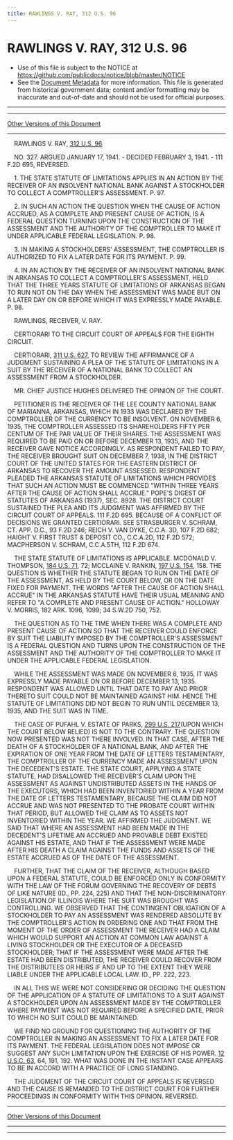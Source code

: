 ```yaml
---
title: RAWLINGS V. RAY, 312 U.S. 96
---
```


# RAWLINGS V. RAY, 312 U.S. 96

* Use of this file is subject to the NOTICE at https://github.com/publicdocs/notice/blob/master/NOTICE
* See the [Document Metadata](../../../index.md) for more information.
  This file is generated from historical government data; content and/or formatting may be inaccurate and out-of-date and should not be used for official purposes.

----------
----------

[Other Versions of this Document](https://publicdocs.github.io/go/links?ns=uslm-x&ref=%2Fus%2Fcourts%2Fscotus%2FusReporter%2F312%2F96)

----------

    RAWLINGS V. RAY, [312 U.S. 96][/us/courts/scotus/usReporter/312/96]

    NO. 327.  ARGUED JANUARY 17, 1941.  - DECIDED FEBRUARY 3, 1941.  - 111 F.2D 695, REVERSED.

    1.  THE STATE STATUTE OF LIMITATIONS APPLIES IN AN ACTION BY THE RECEIVER OF AN INSOLVENT NATIONAL BANK AGAINST A STOCKHOLDER TO COLLECT A COMPTROLLER'S ASSESSMENT.  P. 97.

    2.  IN SUCH AN ACTION THE QUESTION WHEN THE CAUSE OF ACTION ACCRUED, AS A COMPLETE AND PRESENT CAUSE OF ACTION, IS A FEDERAL QUESTION TURNING UPON THE CONSTRUCTION OF THE ASSESSMENT AND THE AUTHORITY OF THE COMPTROLLER TO MAKE IT UNDER APPLICABLE FEDERAL LEGISLATION.  P. 98.

    3.  IN MAKING A STOCKHOLDERS' ASSESSMENT, THE COMPTROLLER IS AUTHORIZED TO FIX A LATER DATE FOR ITS PAYMENT.  P. 99.

    4.  IN AN ACTION BY THE RECEIVER OF AN INSOLVENT NATIONAL BANK IN ARKANSAS TO COLLECT A COMPTROLLER'S ASSESSMENT, HELD THAT THE THREE YEARS STATUTE OF LIMITATIONS OF ARKANSAS BEGAN TO RUN NOT ON THE DAY WHEN THE ASSESSMENT WAS MADE BUT ON A LATER DAY ON OR BEFORE WHICH IT WAS EXPRESSLY MADE PAYABLE.  P. 98.

    RAWLINGS, RECEIVER, V. RAY.

    CERTIORARI TO THE CIRCUIT COURT OF APPEALS FOR THE EIGHTH CIRCUIT.

    CERTIORARI, [311 U.S. 627][/us/courts/scotus/usReporter/311/627], TO REVIEW THE AFFIRMANCE OF A JUDGMENT SUSTAINING A PLEA OF THE STATUTE OF LIMITATIONS IN A SUIT BY THE RECEIVER OF A NATIONAL BANK TO COLLECT AN ASSESSMENT FROM A STOCKHOLDER.

    MR. CHIEF JUSTICE HUGHES DELIVERED THE OPINION OF THE COURT.

    PETITIONER IS THE RECEIVER OF THE LEE COUNTY NATIONAL BANK OF MARIANNA, ARKANSAS, WHICH IN 1933 WAS DECLARED BY THE COMPTROLLER OF THE CURRENCY TO BE INSOLVENT.  ON NOVEMBER 6, 1935, THE COMPTROLLER ASSESSED ITS SHAREHOLDERS FIFTY PER CENTUM OF THE PAR VALUE OF THEIR SHARES.  THE ASSESSMENT WAS REQUIRED TO BE PAID ON OR BEFORE DECEMBER 13, 1935, AND THE RECEIVER GAVE NOTICE ACCORDINGLY.  AS RESPONDENT FAILED TO PAY, THE RECEIVER BROUGHT SUIT ON DECEMBER 7, 1938, IN THE DISTRICT COURT OF THE UNITED STATES FOR THE EASTERN DISTRICT OF ARKANSAS TO RECOVER THE AMOUNT ASSESSED.  RESPONDENT PLEADED THE ARKANSAS STATUTE OF LIMITATIONS WHICH PROVIDES THAT SUCH AN ACTION MUST BE COMMENCED "WITHIN THREE YEARS AFTER THE CAUSE OF ACTION SHALL ACCRUE."  POPE'S DIGEST OF STATUTES OF ARKANSAS (1937), SEC. 8928.  THE DISTRICT COURT SUSTAINED THE PLEA AND ITS JUDGMENT WAS AFFIRMED BY THE CIRCUIT COURT OF APPEALS.  111 F.2D 695.  BECAUSE OF A CONFLICT OF DECISIONS WE GRANTED CERTIORARI.  SEE STRASBURGER V. SCHRAM, CT. APP. D.C., 93 F.2D 246; REICH V. VAN DYKE, C.C.A. 3D, 107 F.2D 682; HAIGHT V. FIRST TRUST & DEPOSIT CO., C.C.A.2D, 112 F.2D 572; MACPHERSON V. SCHRAM, C.C.A.5TH, 112 F.2D 674.

    THE STATE STATUTE OF LIMITATIONS IS APPLICABLE.  MCDONALD V. THOMPSON, [184 U.S. 71][/us/courts/scotus/usReporter/184/71], 72; MCCLAINE V. RANKIN, [197 U.S. 154][/us/courts/scotus/usReporter/197/154], 158.  THE QUESTION IS WHETHER THE STATUTE BEGAN TO RUN ON THE DATE OF THE ASSESSMENT, AS HELD BY THE COURT BELOW, OR ON THE DATE FIXED FOR PAYMENT.  THE WORDS "AFTER THE CAUSE OF ACTION SHALL ACCRUE" IN THE ARKANSAS STATUTE HAVE THEIR USUAL MEANING AND REFER TO "A COMPLETE AND PRESENT CAUSE OF ACTION."  HOLLOWAY V. MORRIS, 182 ARK. 1096, 1099; 34 S.W.2D 750, 752.

    THE QUESTION AS TO THE TIME WHEN THERE WAS A COMPLETE AND PRESENT CAUSE OF ACTION SO THAT THE RECEIVER COULD ENFORCE BY SUIT THE LIABILITY IMPOSED BY THE COMPTROLLER'S ASSESSMENT IS A FEDERAL QUESTION AND TURNS UPON THE CONSTRUCTION OF THE ASSESSMENT AND THE AUTHORITY OF THE COMPTROLLER TO MAKE IT UNDER THE APPLICABLE FEDERAL LEGISLATION.

    WHILE THE ASSESSMENT WAS MADE ON NOVEMBER 6, 1935, IT WAS EXPRESSLY MADE PAYABLE ON OR BEFORE DECEMBER 13, 1935.  RESPONDENT WAS ALLOWED UNTIL THAT DATE TO PAY AND PRIOR THERETO SUIT COULD NOT BE MAINTAINED AGAINST HIM.  HENCE THE STATUTE OF LIMITATIONS DID NOT BEGIN TO RUN UNTIL DECEMBER 13, 1935, AND THE SUIT WAS IN TIME.

    THE CASE OF PUFAHL V. ESTATE OF PARKS, [299 U.S. 217][/us/courts/scotus/usReporter/299/217](UPON WHICH THE COURT BELOW RELIED) IS NOT TO THE CONTRARY.  THE QUESTION NOW PRESENTED WAS NOT THERE INVOLVED.  IN THAT CASE, AFTER THE DEATH OF A STOCKHOLDER OF A NATIONAL BANK, AND AFTER THE EXPIRATION OF ONE YEAR FROM THE DATE OF LETTERS TESTAMENTARY, THE COMPTROLLER OF THE CURRENCY MADE AN ASSESSMENT UPON THE DECEDENT'S ESTATE.  THE STATE COURT, APPLYING A STATE STATUTE, HAD DISALLOWED THE RECEIVER'S CLAIM UPON THE ASSESSMENT AS AGAINST UNDISTRIBUTED ASSETS IN THE HANDS OF THE EXECUTORS, WHICH HAD BEEN INVENTORIED WITHIN A YEAR FROM THE DATE OF LETTERS TESTAMENTARY, BECAUSE THE CLAIM DID NOT ACCRUE AND WAS NOT PRESENTED TO THE PROBATE COURT WITHIN THAT PERIOD, BUT ALLOWED THE CLAIM AS TO ASSETS NOT INVENTORIED WITHIN THE YEAR.  WE AFFIRMED THE JUDGMENT.  WE SAID THAT WHERE AN ASSESSMENT HAD BEEN MADE IN THE DECEDENT'S LIFETIME AN ACCRUED AND PROVABLE DEBT EXISTED AGAINST HIS ESTATE, AND THAT IF THE ASSESSMENT WERE MADE AFTER HIS DEATH A CLAIM AGAINST THE FUNDS AND ASSETS OF THE ESTATE ACCRUED AS OF THE DATE OF THE ASSESSMENT.

    FURTHER, THAT THE CLAIM OF THE RECEIVER, ALTHOUGH BASED UPON A FEDERAL STATUTE, COULD BE ENFORCED ONLY IN CONFORMITY WITH THE LAW OF THE FORUM GOVERNING THE RECOVERY OF DEBTS OF LIKE NATURE (ID., PP. 224, 225) AND THAT THE NON-DISCRIMINATORY LEGISLATION OF ILLINOIS WHERE THE SUIT WAS BROUGHT WAS CONTROLLING.  WE OBSERVED THAT THE CONTINGENT OBLIGATION OF A STOCKHOLDER TO PAY AN ASSESSMENT WAS RENDERED ABSOLUTE BY THE COMPTROLLER'S ACTION IN ORDERING ONE AND THAT FROM THE MOMENT OF THE ORDER OF ASSESSMENT THE RECEIVER HAD A CLAIM WHICH WOULD SUPPORT AN ACTION AT COMMON LAW AGAINST A LIVING STOCKHOLDER OR THE EXECUTOR OF A DECEASED STOCKHOLDER; THAT IF THE ASSESSMENT WERE MADE AFTER THE ESTATE HAD BEEN DISTRIBUTED, THE RECEIVER COULD RECOVER FROM THE DISTRIBUTEES OR HEIRS IF AND UP TO THE EXTENT THEY WERE LIABLE UNDER THE APPLICABLE LOCAL LAW.  ID., PP. 222, 223.

    IN ALL THIS WE WERE NOT CONSIDERING OR DECIDING THE QUESTION OF THE APPLICATION OF A STATUTE OF LIMITATIONS TO A SUIT AGAINST A STOCKHOLDER UPON AN ASSESSMENT MADE BY THE COMPTROLLER WHERE PAYMENT WAS NOT REQUIRED BEFORE A SPECIFIED DATE, PRIOR TO WHICH NO SUIT COULD BE MAINTAINED.

    WE FIND NO GROUND FOR QUESTIONING THE AUTHORITY OF THE COMPTROLLER IN MAKING AN ASSESSMENT TO FIX A LATER DATE FOR ITS PAYMENT.  THE FEDERAL LEGISLATION DOES NOT IMPOSE OR SUGGEST ANY SUCH LIMITATION UPON THE EXERCISE OF HIS POWER.  [12 U.S.C. 63][/us/usc/t12/s63], 64, 191, 192.  WHAT WAS DONE IN THE INSTANT CASE APPEARS TO BE IN ACCORD WITH A PRACTICE OF LONG STANDING.

    THE JUDGMENT OF THE CIRCUIT COURT OF APPEALS IS REVERSED AND THE CAUSE IS REMANDED TO THE DISTRICT COURT FOR FURTHER PROCEEDINGS IN CONFORMITY WITH THIS OPINION.  REVERSED.

----------

[Other Versions of this Document](https://publicdocs.github.io/go/links?ns=uslm-x&ref=%2Fus%2Fcourts%2Fscotus%2FusReporter%2F312%2F96)

----------
----------

[/us/courts/scotus/usReporter/312/96]: https://publicdocs.github.io/go/links?ns=uslm-x&ref=%2Fus%2Fcourts%2Fscotus%2FusReporter%2F312%2F96
[/us/courts/scotus/usReporter/311/627]: https://publicdocs.github.io/go/links?ns=uslm-x&ref=%2Fus%2Fcourts%2Fscotus%2FusReporter%2F311%2F627
[/us/courts/scotus/usReporter/184/71]: https://publicdocs.github.io/go/links?ns=uslm-x&ref=%2Fus%2Fcourts%2Fscotus%2FusReporter%2F184%2F71
[/us/courts/scotus/usReporter/197/154]: https://publicdocs.github.io/go/links?ns=uslm-x&ref=%2Fus%2Fcourts%2Fscotus%2FusReporter%2F197%2F154
[/us/courts/scotus/usReporter/299/217]: https://publicdocs.github.io/go/links?ns=uslm-x&ref=%2Fus%2Fcourts%2Fscotus%2FusReporter%2F299%2F217
[/us/usc/t12/s63]: https://publicdocs.github.io/go/links?ns=uslm&ref=%2Fus%2Fusc%2Ft12%2Fs63



